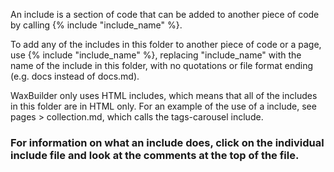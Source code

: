 An include is a section of code that can be added to another piece of code by calling {% include "include_name" %}.

To add any of the includes in this folder to another piece of code or a page, use {% include "include_name" %}, replacing "include_name" with the name of the include in this folder, with no quotations or file format ending (e.g. docs instead of docs.md). 

WaxBuilder only uses HTML includes, which means that all of the includes in this folder are in HTML only. For an example of the use of a include, see pages > collection.md, which calls the tags-carousel include.

### For information on what an include does, click on the individual include file and look at the comments at the top of the file.
